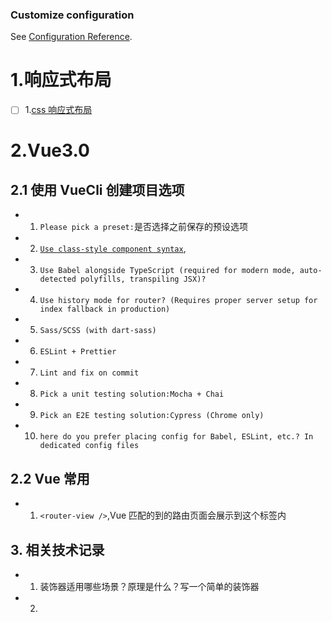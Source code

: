 ### Customize configuration

See [Configuration Reference](https://cli.vuejs.org/config/).

# 1.响应式布局

- [ ] 1.[css 响应式布局](https://www.cnblogs.com/HelloJC/p/11158178.html)

# 2.Vue3.0

## 2.1 使用 VueCli 创建项目选项

- 1. `Please pick a preset:`是否选择之前保存的预设选项
- 2. [`Use class-style component syntax`](https://class-component.vuejs.org/),
- 3. `Use Babel alongside TypeScript (required for modern mode, auto-detected polyfills, transpiling JSX)?`
- 4. `Use history mode for router? (Requires proper server setup for index fallback in production)`
- 5. `Sass/SCSS (with dart-sass)`
- 6. `ESLint + Prettier`
- 7. `Lint and fix on commit`
- 8. `Pick a unit testing solution:Mocha + Chai`
- 9. `Pick an E2E testing solution:Cypress (Chrome only)`
- 10. `here do you prefer placing config for Babel, ESLint, etc.? In dedicated config files`

## 2.2 Vue 常用

- 1. `<router-view />`,Vue 匹配的到的路由页面会展示到这个标签内

## 3. 相关技术记录

- 1. 装饰器适用哪些场景？原理是什么？写一个简单的装饰器
- 2.

